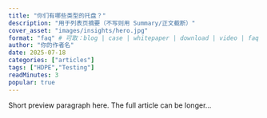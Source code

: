 ```yaml
---
title: "你们有哪些类型的托盘？"
description: "用于列表页摘要（不写则用 Summary/正文截断）"
cover_asset: "images/insights/hero.jpg"
format: "faq" # 可取：blog | case | whitepaper | download | video | faq
author: "你的作者名"
date: 2025-07-18
categories: ["articles"]  
tags: ["HDPE","Testing"]  
readMinutes: 3
popular: true 
---
```


Short preview paragraph here. The full article can be longer...
